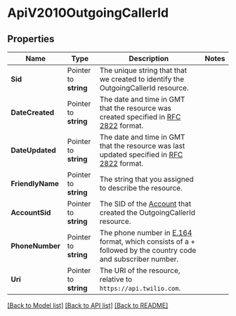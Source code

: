 # ApiV2010OutgoingCallerId

## Properties

Name | Type | Description | Notes
------------ | ------------- | ------------- | -------------
**Sid** | Pointer to **string** | The unique string that that we created to identify the OutgoingCallerId resource. |
**DateCreated** | Pointer to **string** | The date and time in GMT that the resource was created specified in [RFC 2822](https://www.ietf.org/rfc/rfc2822.txt) format. |
**DateUpdated** | Pointer to **string** | The date and time in GMT that the resource was last updated specified in [RFC 2822](https://www.ietf.org/rfc/rfc2822.txt) format. |
**FriendlyName** | Pointer to **string** | The string that you assigned to describe the resource. |
**AccountSid** | Pointer to **string** | The SID of the [Account](https://www.twilio.com/docs/iam/api/account) that created the OutgoingCallerId resource. |
**PhoneNumber** | Pointer to **string** | The phone number in [E.164](https://www.twilio.com/docs/glossary/what-e164) format, which consists of a + followed by the country code and subscriber number. |
**Uri** | Pointer to **string** | The URI of the resource, relative to `https://api.twilio.com`. |

[[Back to Model list]](../README.md#documentation-for-models) [[Back to API list]](../README.md#documentation-for-api-endpoints) [[Back to README]](../README.md)


